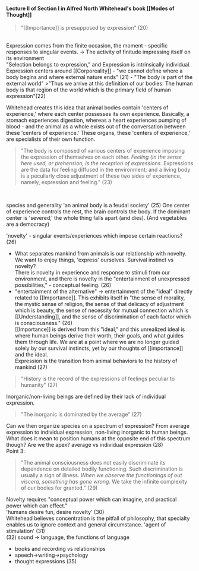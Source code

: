 #### Lecture II of Section I in Alfred North Whitehead's book [[Modes of Thought]]

>"[[Importance]] is presupposed by expression" (20)
<br>
Expression comes from the finite occasion, the moment - specific responses to singular events.
 -> The activity of finitude impressing itself on its environment
<br>
"Selection belongs to expression," and Expression is intrinsically individual.
<br>
Expression centers around [[Corporeality]] - "we cannot define where a body begins and where external nature ends" (21)
- "The body is part of the external world"
>"Thus we arrive at this definition of our bodies: The human body is that region of the world which is the primary field of human expression"(22)
<br>

Whitehead creates this idea that animal bodies contain 'centers of experience,' where each center possesses its own experience. Basically, a stomach experiences digestion, whereas a heart experiences pumping of blood - and the animal as a whole exists out of the conversation between these 'centers of experience.' These organs, these 'centers of experience,' are specialists of their own function.
>"The body is composed of various centers of experience imposing the expression of themselves on each other. *Feeling (in the sense here used, or prehension, is the reception of expressions.* Expressions are the data for feeling diffused in the environment; and a living body is a peculiarly close adjustment of these two sides of experience, namely, expression and feeling." (23)
<br>

species and generality
'an animal body is a feudal society' (25)
	One center of experience controls the rest, the brain controls the body. If the dominant center is 'severed,' the whole thing falls apart (and dies).
	(And vegetables are a democracy)
<br>

'novelty' - singular events/experiences which impose certain reactions? (26)
- What separates mankind from animals is our relationship with novelty. We want to enjoy things, 'express' ourselves. Survival instinct vs novelty?<br>
There is novelty in experience and response to stimuli from our environment, and there is novelty in the "entertainment of unexpressed possibilities," - conceptual feeling. (26)
- "entertainment of the alternative" -> entertainment of the "ideal" directly related to [[Importance]].
	This exhibits itself in "the sense of morality, the mystic sense of religion, the sense of that delicacy of adjustment which is beauty, the sense of necessity for mutual connection which is [[Understanding]], and the sense of discrimination of each factor which is consciousness." (26)<br>
[[Importance]] is derived from this "ideal," and this unrealized ideal is where human beings derive their worth, their goals, and what guides them through life. We are at a point where we are no longer guided solely by our survival instincts, yet by our thoughts of [[importance]] and the ideal. <br>
Expression is the transition from animal behaviors to the history of mankind (27)
>"History is the record of the expressions of feelings peculiar to humanity" (27)

Inorganic/non-living beings are defined by their lack of individual expression.
>"The inorganic is dominated by the average" (27)

Can we then organize species on a spectrum of expression? From average expression to individual expression, non-living inorganic to human beings. What does it mean to position humans at the opposite end of this spectrum though? Are we the apex?
average vs individual expression (28)<br>
Point 3: 

>"The animal consciousness does not easily discriminate its dependence on detailed bodily functioning. Such discrimination is usually a sign of illness. *When we observe the functionings of out viscera, something has gone wrong.* We take the infinite complexity of our bodies for granted." (29)

Novelty requires "conceptual power which can imagine, and practical power which can effect."<br>
'humans desire fun, desire novelty' (30)<br>
Whitehead believes concentration is the pitfall of philosophy, that specialty enables us to ignore context and general circumstance.
'agent of stimulation' (31)<br>
(32) sound -> language, the functions of language
- books and recording vs relationships
- speech->writing->psychology
- thought expressions (35)